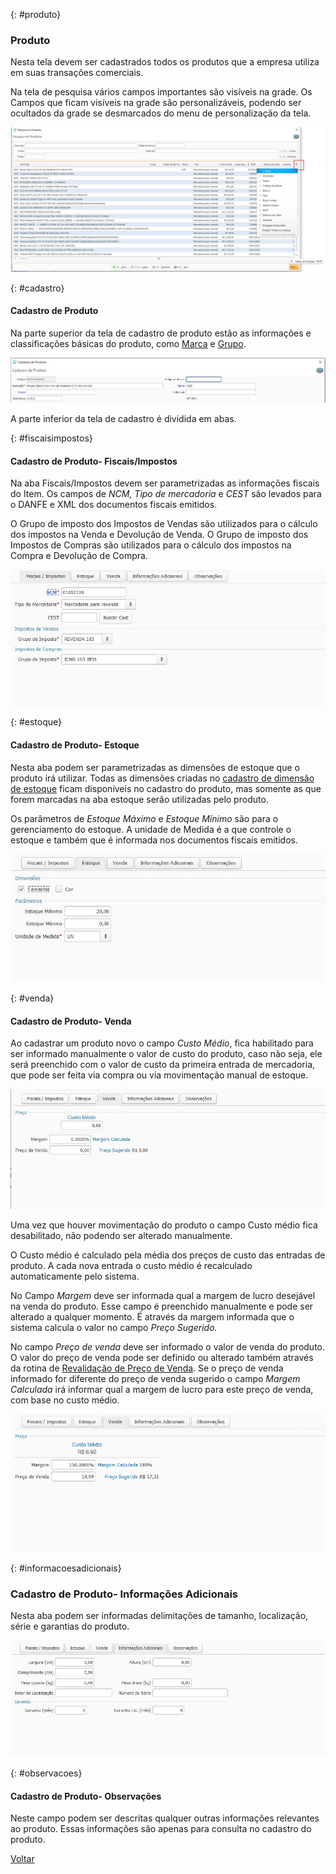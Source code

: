 

{: #produto}

### Produto

Nesta  tela devem ser cadastrados todos os produtos que a empresa utiliza em suas transações comerciais. 

Na tela de pesquisa vários campos importantes são visíveis na grade. Os Campos que ficam visíveis na grade são personalizáveis, podendo ser ocultados da grade se desmarcados do menu de personalização da tela.

![](images/estoque_produto_pesquisa.jpg)

{: #cadastro}

#### Cadastro de Produto

Na parte superior da tela de cadastro de produto estão as informações e classificações básicas do produto, como [Marca](estoque_marca.md#marca) e [Grupo](estoque_grupo_subgrupo.md#grupoproduto).

![](images/estoque_produto_cadastro_fiscal2.jpg)



A parte inferior da tela de cadastro é dividida em abas.

{: #fiscaisimpostos}

#### Cadastro de Produto- Fiscais/Impostos

Na aba Fiscais/Impostos devem ser parametrizadas as informações fiscais do Item. Os campos de *NCM, Tipo de mercadoria* e *CEST* são levados para o DANFE e XML dos documentos fiscais emitidos.

O Grupo de imposto dos Impostos de Vendas são utilizados para o cálculo dos impostos na Venda e Devolução de Venda. O Grupo de imposto dos Impostos de Compras são utilizados para o cálculo dos impostos na Compra e Devolução de Compra.



![](images/estoque_produto_cadastro_fiscal.jpg)



{: #estoque}

#### Cadastro de Produto- Estoque

Nesta aba podem ser parametrizadas as dimensões de estoque que o produto irá utilizar. Todas as dimensões criadas no [cadastro de dimensão de estoque](sistema_ajustes_dimensao_estoque.md#dimensaoestoque) ficam disponíveis no cadastro do produto, mas somente as que forem marcadas na aba estoque serão utilizadas pelo produto.

Os parâmetros de *Estoque Máximo* e *Estoque Mínimo* são para o gerenciamento do estoque.  A unidade de Medida é a que controle o estoque e também que é informada nos documentos fiscais emitidos.

![](images/estoque_produto_cadastro_estoque.jpg)



{: #venda}

#### Cadastro de Produto- Venda

Ao cadastrar um produto novo o campo *Custo Médio*, fica habilitado para ser informado manualmente o valor de custo do produto, caso não seja, ele será preenchido com o valor de custo da primeira entrada de mercadoria, que pode ser feita via compra ou via movimentação manual de estoque.

![](images/estoque_produto_cadastro_venda_nova.jpg)

Uma vez que houver movimentação do produto o campo Custo médio fica desabilitado, não podendo ser alterado manualmente.

O Custo médio é calculado pela média dos preços de custo das entradas de produto. A cada nova entrada o custo médio é recalculado automaticamente pelo sistema.

No Campo *Margem* deve ser informada qual a margem de lucro desejável na venda do produto. Esse campo é preenchido manualmente e pode ser alterado a qualquer momento. É através da margem informada que o sistema calcula o valor no campo *Preço Sugerido.*

No campo *Preço de venda*  deve ser informado o valor de venda do produto. O valor do preço de venda pode ser definido ou alterado também através da rotina de [Revalidação de Preço de Venda](estoque_revelidacao_preco_venda.md#revalidacaoprecovenda). Se o preço de venda informado for diferente do preço de venda sugerido o campo *Margem Calculada* irá informar qual a margem de lucro para este preço de venda, com base no custo médio.

![](images/estoque_produto_cadastro_venda.jpg)

{: #informacoesadicionais}

### Cadastro de Produto- Informações Adicionais

Nesta aba podem ser informadas delimitações de tamanho, localização, série e garantias do produto.

![](images/estoque_produto_cadastro_informacoesadicionais.jpg)

{: #observacoes}

#### Cadastro de Produto- Observações

Neste campo podem ser descritas qualquer outras informações relevantes ao produto. Essas informações são apenas para consulta no cadastro do produto.



[Voltar](estoque.md#estoque)

